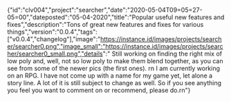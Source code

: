 {"id":"clv004","project":"searcher","date":"2020-05-04T09=05=27-05=00","dateposted":"05-04-2020","title":"Popular useful new features and fixes","description":"Tons of great new features and fixes for various things","version":"0.0.4","tags":["v0.0.4","changelog"],"image":"https://instance.id/images/projects/searcher/searcher0.png","image_small":"https://instance.id/images/projects/searcher/searcher0_small.png","details":"  Still working on finding the right mix of low poly and, well, not so low poly to make them blend together, as you can see from some of the newer pics (the first ones).  rn  I am currently working on an RPG. I have not come up with a name for my game yet, let alone a story line. A lot of it is still subject to change as well. So if you see anything you feel you want to comment on or recommend, please do.rn"}
